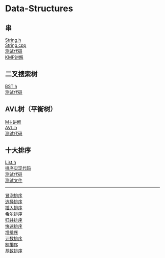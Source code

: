 # Data-Structures
## 串
[String.h](https://github.com/tsubaki-san/Data-Structures/blob/master/String/String.h)<br>
[String.cpp](https://github.com/tsubaki-san/Data-Structures/blob/master/String/String.cpp)<br>
[测试代码](https://github.com/tsubaki-san/Data-Structures/blob/master/String/test.cpp)<br>
[KMP讲解](https://github.com/tsubaki-san/Data-Structures/blob/master/String/KMP.md)
## 二叉搜索树
[BST.h](https://github.com/tsubaki-san/Data-Structures/blob/master/Binary%20search%20tree/BST.h)<br>
[测试代码](https://github.com/tsubaki-san/Data-Structures/blob/master/Binary%20search%20tree/main.cpp)
## AVL树（平衡树）
[M↓讲解](https://github.com/tsubaki-san/Data-Structures/blob/master/Binary%20search%20tree/AVL.md)<br>
[AVL.h](https://github.com/tsubaki-san/Data-Structures/blob/master/Binary%20search%20tree/AVL.h)<br>
[测试代码](https://github.com/tsubaki-san/Data-Structures/blob/master/Binary%20search%20tree/AVL_main.cpp)
## 十大排序
[List.h](https://github.com/tsubaki-san/Data-Structures/blob/master/Sort/List.h)<br>
[排序实现代码](https://github.com/tsubaki-san/Data-Structures/blob/master/Sort/Sort.cpp)<br>
[测试代码](https://github.com/tsubaki-san/Data-Structures/blob/master/Sort/test.cpp)<br>
[测试文件](https://github.com/tsubaki-san/Data-Structures/blob/master/Sort/test.txt)<br>

---

[冒泡排序](https://github.com/tsubaki-san/Data-Structures/blob/master/Sort/BubbleSort.md)<br>
[选择排序](https://github.com/tsubaki-san/Data-Structures/blob/master/Sort/SelectSort.md)<br>
[插入排序](https://github.com/tsubaki-san/Data-Structures/blob/master/Sort/InsertSort.md)<br>
[希尔排序](https://github.com/tsubaki-san/Data-Structures/blob/master/Sort/ShellSort.md)<br>
[归并排序](https://github.com/tsubaki-san/Data-Structures/blob/master/Sort/MergeSort.md)<br>
[快速排序](https://github.com/tsubaki-san/Data-Structures/blob/master/Sort/QuickSort.md)<br>
[堆排序](https://github.com/tsubaki-san/Data-Structures/blob/master/Sort/HeapSort.md)<br>
[计数排序](https://github.co<br>m/tsubaki-san/Data-Structures/blob/master/Sort/CountSort.md)<br>
[桶排序](https://github.com/tsubaki-san/Data-Structures/blob/master/Sort/BucketSort.md)<br>
[基数排序](https://github.com/tsubaki-san/Data-Structures/blob/master/Sort/RadixSort.md)<br>
